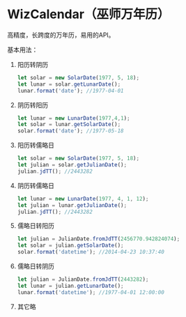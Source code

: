 WizCalendar（巫师万年历）
===
高精度，长跨度的万年历，易用的API。

基本用法：
1. 阳历转阴历
    ```typescript
   let solar = new SolarDate(1977, 5, 18);
   let lunar = solar.getLunarDate();
   lunar.format('date'); //1977-04-01
    ```
2. 阴历转阳历
   ```typescript
   let lunar = new LunarDate(1977,4,1);
   let solar = lunar.getSolarDate(); 
   solar.format('date'); //1977-05-18
    ```
3. 阳历转儒略日
    ```typescript
   let solar = new SolarDate(1977, 5, 18);
   let julian = solar.getJulianDate(); 
   julian.jdTT(); //2443282
    ```
4. 阴历转儒略日
    ```typescript
   let lunar = new LunarDate(1977, 4, 1, 12);
   let julian = lunar.getJulianDate(); 
   julian.jdTT(); //2443282
    ```
5. 儒略日转阳历
    ```typescript
    let julian = JulianDate.fromJdTT(2456770.942824074);
    let solar = julian.getSolarDate();
    solar.format('datetime'); //2014-04-23 10:37:40
    ```
6. 儒略日转阴历
   ```typescript
   let julian = JulianDate.fromJdTT(2443282);
   let lunar = julian.getLunarDate();
   lunar.format('datetime'); //1977-04-01 12:00:00
    ```
7. 其它略

